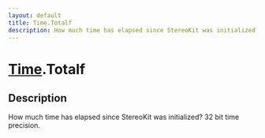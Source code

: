 ```yaml
---
layout: default
title: Time.Totalf
description: How much time has elapsed since StereoKit was initialized? 32 bit time precision.
---
```

# [Time]({{site.url}}/Pages/Reference/Time.html).Totalf

## Description
How much time has elapsed since StereoKit was initialized? 32 bit time precision.

